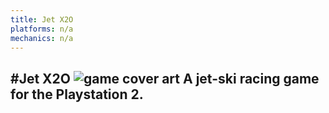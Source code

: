 ```yaml
---
title: Jet X2O
platforms: n/a
mechanics: n/a
---
```

#Jet X2O
![game cover art](//images.igdb.com/igdb/image/upload/t_thumb/blh0luccg9jpg6sxtp7a.jpg "Logo Title Text 1")
A jet-ski racing game for the Playstation 2.
-

